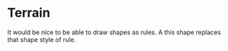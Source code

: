 # Terrain
It would be nice to be able to draw shapes as rules. A this shape replaces that shape style of rule.